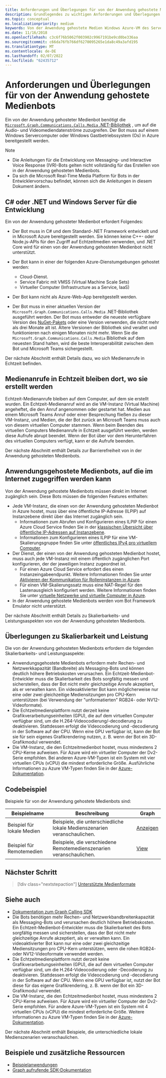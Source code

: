 ```yaml
---
title: Anforderungen und Überlegungen für von der Anwendung gehostete Medienbots
description: Grundlegendes zu wichtigen Anforderungen und Überlegungen sowie Überlegungen zur Skalierbarkeit und Leistung im Zusammenhang mit dem Erstellen von anwendungsgehosteten Medienbots für Microsoft Teams mithilfe von Codebeispielen und Beispielen.
ms.topic: conceptual
ms.localizationpriority: medium
keywords: Von der Anwendung gehostete Medien Windows Azure-VM des Servers
ms.date: 11/16/2018
ms.openlocfilehash: c3c6f76b5062f003902c9967191be9cd0be336aa
ms.sourcegitcommit: c66da76fb766df6270095265e1da8c49a3afd195
ms.translationtype: MT
ms.contentlocale: de-DE
ms.lasthandoff: 02/07/2022
ms.locfileid: "62435712"
---
```

# <a name="requirements-and-considerations-for-application-hosted-media-bots"></a>Anforderungen und Überlegungen für von der Anwendung gehostete Medienbots

Ein von der Anwendung gehosteter Medienbot benötigt die [`Microsoft.Graph.Communications.Calls.Media` .NET-Bibliothek](https://www.nuget.org/packages/Microsoft.Graph.Communications.Calls.Media/) , um auf die Audio- und Videomediendatenströme zuzugreifen. Der Bot muss auf einem Windows Servercomputer oder Windows Gastbetriebssystem (Os) in Azure bereitgestellt werden.

> [!NOTE]
> * Die Anleitungen für die Entwicklung von Messaging- und Interactive Voice Response (IVR)-Bots gelten nicht vollständig für das Erstellen von in der Anwendung gehosteten Medienbots.
> * Da sich die Microsoft Real-Time Media Platform für Bots in der Entwicklervorschau befindet, können sich die Anleitungen in diesem Dokument ändern.

## <a name="c-or-net-and-windows-server-for-development"></a>C# oder .NET und Windows Server für die Entwicklung

Ein von der Anwendung gehosteter Medienbot erfordert Folgendes:

- Der Bot muss in C# und dem Standard-.NET Framework entwickelt und in Microsoft Azure bereitgestellt werden. Sie können keine C++- oder Node.js-APIs für den Zugriff auf Echtzeitmedien verwenden, und .NET Core wird für einen von der Anwendung gehosteten Medienbot nicht unterstützt.

- Der Bot kann in einer der folgenden Azure-Dienstumgebungen gehostet werden:
    - Cloud-Dienst.
    - Service Fabric mit VMSS (Virtual Machine Scale Sets)
    - Virtueller Computer (Infrastructure as a Service, IaaS)  
  
- Der Bot kann nicht als Azure-Web-App bereitgestellt werden.

- Der Bot muss in einer aktuellen Version der `Microsoft.Graph.Communications.Calls.Media` .NET-Bibliothek ausgeführt werden. Der Bot muss entweder die neueste verfügbare Version des [NuGet-Pakets](https://www.nuget.org/packages/Microsoft.Graph.Communications.Calls.Media/) oder eine Version verwenden, die nicht mehr als drei Monate alt ist. Ältere Versionen der Bibliothek sind veraltet und funktionieren nach einigen Monaten nicht mehr. Wenn Sie die `Microsoft.Graph.Communications.Calls.Media` Bibliothek auf dem neuesten Stand halten, wird die beste Interoperabilität zwischen dem Bot und Microsoft Teams sichergestellt.

Der nächste Abschnitt enthält Details dazu, wo sich Medienanrufe in Echtzeit befinden.

## <a name="real-time-media-calls-stay-where-they-are-created"></a>Medienanrufe in Echtzeit bleiben dort, wo sie erstellt werden

Echtzeit-Medienanrufe bleiben auf dem Computer, auf dem sie erstellt wurden. Ein Echtzeit-Medienanruf wird an die VM-Instanz (Virtual Machine) angeheftet, die den Anruf angenommen oder gestartet hat. Medien aus einem Microsoft Teams Anruf oder einer Besprechung fließen zu dieser VM-Instanz, und Medien, die der Bot zurück an Microsoft Teams muss auch von diesem virtuellen Computer stammen. Wenn beim Beenden des virtuellen Computers Medienanrufe in Echtzeit ausgeführt werden, werden diese Aufrufe abrupt beendet. Wenn der Bot über vor dem Herunterfahren des virtuellen Computers verfügt, kann er die Aufrufe beenden.

Der nächste Abschnitt enthält Details zur Barrierefreiheit von in der Anwendung gehosteten Medienbots.

## <a name="application-hosted-media-bots-accessible-on-the-internet"></a>Anwendungsgehostete Medienbots, auf die im Internet zugegriffen werden kann

Von der Anwendung gehostete Medienbots müssen direkt im Internet zugänglich sein. Diese Bots müssen die folgenden Features enthalten:

- Jede VM-Instanz, die einen von der Anwendung gehosteten Medienbot in Azure hostet, muss über eine öffentliche IP-Adresse (ILPIP) auf Instanzebene direkt über das Internet zugänglich sein.
    - Informationen zum Abrufen und Konfigurieren eines ILPIP für einen Azure Cloud Service finden Sie in der [klassischen Übersicht über öffentliche IP-Adressen auf Instanzebene](/azure/virtual-network/virtual-networks-instance-level-public-ip).
    - Informationen zum Konfigurieren eines ILPIP für eine VM-Skalierungsgruppe finden Sie unter [öffentliches IPv4 pro virtuellem Computer](/azure/virtual-machine-scale-sets/virtual-machine-scale-sets-networking#public-ipv4-per-virtual-machine).
- Der Dienst, der einen von der Anwendung gehosteten Medienbot hostet, muss auch jede VM-Instanz mit einem öffentlich zugänglichen Port konfigurieren, der der jeweiligen Instanz zugeordnet ist.
    - Für einen Azure Cloud Service erfordert dies einen Instanzeingabeendpunkt. Weitere Informationen finden Sie unter [Aktivieren der Kommunikation für Rolleninstanzen in Azure](/azure/cloud-services/cloud-services-enable-communication-role-instances).
    - Für einen VM-Skalierungssatz muss eine NAT-Regel für den Lastenausgleich konfiguriert werden. Weitere Informationen finden Sie unter [virtuelle Netzwerke und virtuelle Computer in Azure](/azure/virtual-machines/windows/network-overview).
- In der Anwendung gehostete Medienbots werden vom Bot Framework Emulator nicht unterstützt.

Der nächste Abschnitt enthält Details zu Skalierbarkeits- und Leistungsaspekten von von der Anwendung gehosteten Medienbots.

## <a name="scalability-and-performance-considerations"></a>Überlegungen zu Skalierbarkeit und Leistung

Die von der Anwendung gehosteten Medienbots erfordern die folgenden Skalierbarkeits- und Leistungsaspekte:
- Anwendungsgehostete Medienbots erfordern mehr Rechen- und Netzwerkkapazität (Bandbreite) als Messaging-Bots und können deutlich höhere Betriebskosten verursachen. Ein Echtzeit-Medienbot-Entwickler muss die Skalierbarkeit des Bots sorgfältig messen und sicherstellen, dass der Bot nicht mehr gleichzeitige Anrufe akzeptiert, als er verwalten kann. Ein videoaktivierter Bot kann möglicherweise nur eine oder zwei gleichzeitige Mediensitzungen pro CPU-Kern unterstützen (bei Verwendung der "unformatierten" RGB24- oder NV12-Videoformate).
- Die Echtzeitmedienplattform nutzt derzeit keine Grafikverarbeitungseinheiten (GPU), die auf dem virtuellen Computer verfügbar sind, um die H.264-Videocodierung/-decodierung zu deaktivieren. Stattdessen erfolgt die Videocodierung und -decodierung in der Software auf der CPU. Wenn eine GPU verfügbar ist, kann der Bot sie für sein eigenes Grafikrendering nutzen, z. B. wenn der Bot ein 3D-Grafikmodul verwendet.
- Die VM-Instanz, die den Echtzeitmedienbot hostet, muss mindestens 2 CPU-Kerne aufweisen. Für Azure wird ein virtueller Computer der Dv2-Serie empfohlen. Bei anderen Azure-VM-Typen ist ein System mit vier virtuellen CPUs (vCPU) die mindest erforderliche Größe. Ausführliche Informationen zu Azure VM-Typen finden Sie in der [Azure-Dokumentation](/azure/virtual-machines/windows/sizes-general). 

## <a name="code-sample"></a>Codebeispiel

Beispiele für von der Anwendung gehostete Medienbots sind:

| **Beispielname** | **Beschreibung** | **Graph** |
|------------|-------------|-----------|
| Beispiel für lokale Medien | Beispiele, die unterschiedliche lokale Medienszenarien veranschaulichen. | [Anzeigen](https://github.com/microsoftgraph/microsoft-graph-comms-samples/tree/master/Samples/V1.0Samples/LocalMediaSamples) |
| Beispiel für Remotemedien | Beispiele, die verschiedene Remotemedienszenarien veranschaulichen. | [View](https://github.com/microsoftgraph/microsoft-graph-comms-samples/tree/master/Samples/V1.0Samples/RemoteMediaSamples) |

## <a name="next-step"></a>Nächster Schritt

> [!div class="nextstepaction"]
> [Unterstützte Medienformate](~/resources/media-formats.md)

## <a name="see-also"></a>Siehe auch

- [Dokumentation zum Graph Calling SDK](https://microsoftgraph.github.io/microsoft-graph-comms-samples/docs/)
- Die Bots benötigen mehr Rechen- und Netzwerkbandbreitenkapazität als Messaging-Bots und verursachen deutlich höhere Betriebskosten. Ein Echtzeit-Medienbot-Entwickler muss die Skalierbarkeit des Bots sorgfältig messen und sicherstellen, dass der Bot nicht mehr gleichzeitige Anrufe akzeptiert, als er verwalten kann. Ein videoaktivierter Bot kann nur eine oder zwei gleichzeitige Mediensitzungen pro CPU-Kern unterstützen, wenn die rohen RGB24- oder NV12-Videoformate verwendet werden.
- Die Echtzeitmedienplattform nutzt derzeit keine Grafikverarbeitungseinheiten (GPU), die auf dem virtuellen Computer verfügbar sind, um die H.264-Videocodierung oder -Decodierung zu deaktivieren. Stattdessen erfolgt die Videocodierung und -decodierung in der Software auf der CPU. Wenn eine GPU verfügbar ist, nutzt der Bot diese für das eigene Grafikrendering, z. B. wenn der Bot ein 3D-Grafikmodul verwendet.
- Die VM-Instanz, die den Echtzeitmedienbot hostet, muss mindestens 2 CPU-Kerne aufweisen. Für Azure wird ein virtueller Computer der Dv2-Serie empfohlen. Für andere Azure-VM-Typen ist ein System mit 4 virtuellen CPUs (vCPU) die mindest erforderliche Größe. Weitere Informationen zu Azure VM-Typen finden Sie in der [Azure-Dokumentation](/azure/virtual-machines/windows/sizes-general).

Der nächste Abschnitt enthält Beispiele, die unterschiedliche lokale Medienszenarien veranschaulichen.

## <a name="samples-and-additional-resources"></a>Beispiele und zusätzliche Ressourcen

- [Beispielanwendungen](https://github.com/microsoftgraph/microsoft-graph-comms-samples/tree/master/Samples/V1.0Samples/LocalMediaSamples)
- [Graph aufrufende SDK-Dokumentation](https://microsoftgraph.github.io/microsoft-graph-comms-samples/docs/)
